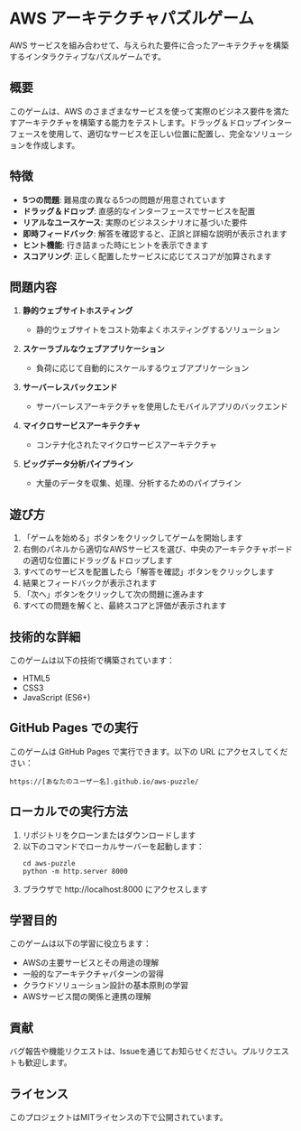 # AWS アーキテクチャパズルゲーム

AWS サービスを組み合わせて、与えられた要件に合ったアーキテクチャを構築するインタラクティブなパズルゲームです。

## 概要

このゲームは、AWS のさまざまなサービスを使って実際のビジネス要件を満たすアーキテクチャを構築する能力をテストします。ドラッグ＆ドロップインターフェースを使用して、適切なサービスを正しい位置に配置し、完全なソリューションを作成します。

## 特徴

- **5つの問題**: 難易度の異なる5つの問題が用意されています
- **ドラッグ＆ドロップ**: 直感的なインターフェースでサービスを配置
- **リアルなユースケース**: 実際のビジネスシナリオに基づいた要件
- **即時フィードバック**: 解答を確認すると、正誤と詳細な説明が表示されます
- **ヒント機能**: 行き詰まった時にヒントを表示できます
- **スコアリング**: 正しく配置したサービスに応じてスコアが加算されます

## 問題内容

1. **静的ウェブサイトホスティング**
   - 静的ウェブサイトをコスト効率よくホスティングするソリューション

2. **スケーラブルなウェブアプリケーション**
   - 負荷に応じて自動的にスケールするウェブアプリケーション

3. **サーバーレスバックエンド**
   - サーバーレスアーキテクチャを使用したモバイルアプリのバックエンド

4. **マイクロサービスアーキテクチャ**
   - コンテナ化されたマイクロサービスアーキテクチャ

5. **ビッグデータ分析パイプライン**
   - 大量のデータを収集、処理、分析するためのパイプライン

## 遊び方

1. 「ゲームを始める」ボタンをクリックしてゲームを開始します
2. 右側のパネルから適切なAWSサービスを選び、中央のアーキテクチャボードの適切な位置にドラッグ＆ドロップします
3. すべてのサービスを配置したら「解答を確認」ボタンをクリックします
4. 結果とフィードバックが表示されます
5. 「次へ」ボタンをクリックして次の問題に進みます
6. すべての問題を解くと、最終スコアと評価が表示されます

## 技術的な詳細

このゲームは以下の技術で構築されています：
- HTML5
- CSS3
- JavaScript (ES6+)

## GitHub Pages での実行

このゲームは GitHub Pages で実行できます。以下の URL にアクセスしてください：

```
https://[あなたのユーザー名].github.io/aws-puzzle/
```

## ローカルでの実行方法

1. リポジトリをクローンまたはダウンロードします
2. 以下のコマンドでローカルサーバーを起動します：
   ```
   cd aws-puzzle
   python -m http.server 8000
   ```
3. ブラウザで http://localhost:8000 にアクセスします

## 学習目的

このゲームは以下の学習に役立ちます：
- AWSの主要サービスとその用途の理解
- 一般的なアーキテクチャパターンの習得
- クラウドソリューション設計の基本原則の学習
- AWSサービス間の関係と連携の理解

## 貢献

バグ報告や機能リクエストは、Issueを通じてお知らせください。プルリクエストも歓迎します。

## ライセンス

このプロジェクトはMITライセンスの下で公開されています。
